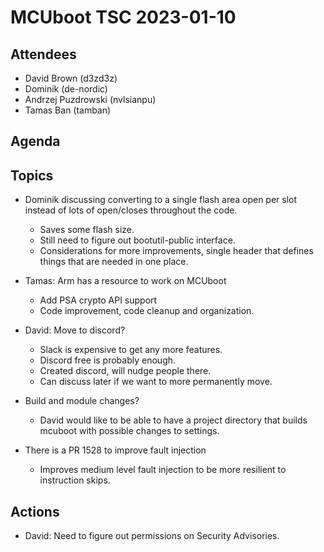 # MCUboot TSC 2023-01-10

## Attendees

- David Brown (d3zd3z)
- Dominik (de-nordic)
- Andrzej Puzdrowski (nvlsianpu)
- Tamas Ban (tamban)

## Agenda

## Topics

- Dominik discussing converting to a single flash area open per slot
  instead of lots of open/closes throughout the code.
  - Saves some flash size.
  - Still need to figure out bootutil-public interface.
  - Considerations for more improvements, single header that defines
    things that are needed in one place.

- Tamas: Arm has a resource to work on MCUboot
  - Add PSA crypto API support
  - Code improvement, code cleanup and organization.

- David: Move to discord?
  - Slack is expensive to get any more features.
  - Discord free is probably enough.
  - Created discord, will nudge people there.
  - Can discuss later if we want to more permanently move.

- Build and module changes?
  - David would like to be able to have a project directory that
    builds mcuboot with possible changes to settings.

- There is a PR 1528 to improve fault injection
  - Improves medium level fault injection to be more resilient to
    instruction skips.

## Actions

- David: Need to figure out permissions on Security Advisories.
